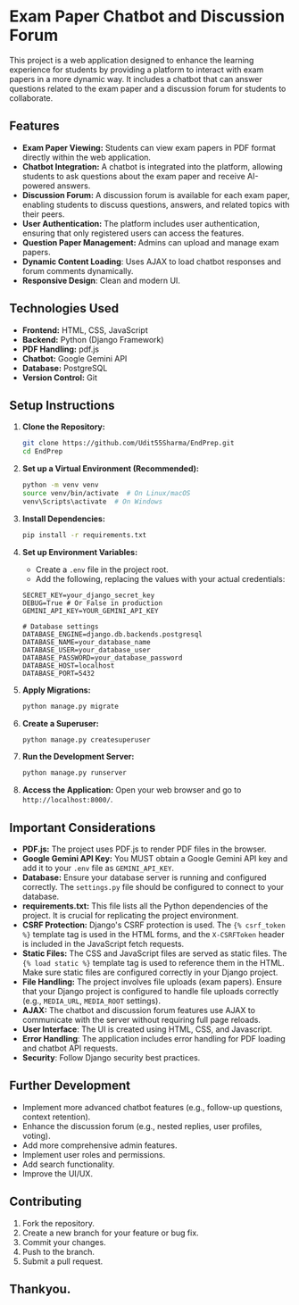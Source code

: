 # Exam Paper Chatbot and Discussion Forum

This project is a web application designed to enhance the learning experience for students by providing a platform to interact with exam papers in a more dynamic way. It includes a chatbot that can answer questions related to the exam paper and a discussion forum for students to collaborate.

## Features

* **Exam Paper Viewing:** Students can view exam papers in PDF format directly within the web application.
* **Chatbot Integration:** A chatbot is integrated into the platform, allowing students to ask questions about the exam paper and receive AI-powered answers.
* **Discussion Forum:** A discussion forum is available for each exam paper, enabling students to discuss questions, answers, and related topics with their peers.
* **User Authentication:** The platform includes user authentication, ensuring that only registered users can access the features.
* **Question Paper Management:** Admins can upload and manage exam papers.
* **Dynamic Content Loading**: Uses AJAX to load chatbot responses and forum comments dynamically.
* **Responsive Design**: Clean and modern UI.

## Technologies Used

* **Frontend:** HTML, CSS, JavaScript
* **Backend:** Python (Django Framework)
* **PDF Handling:** pdf.js
* **Chatbot:** Google Gemini API
* **Database:** PostgreSQL
* **Version Control:** Git

## Setup Instructions

1.  **Clone the Repository:**

    ```bash
    git clone https://github.com/Udit55Sharma/EndPrep.git
    cd EndPrep
    ```

2.  **Set up a Virtual Environment (Recommended):**

    ```bash
    python -m venv venv
    source venv/bin/activate  # On Linux/macOS
    venv\Scripts\activate  # On Windows
    ```

3.  **Install Dependencies:**

    ```bash
    pip install -r requirements.txt
    ```

4.  **Set up Environment Variables:**
    * Create a `.env` file in the project root.
    * Add the following, replacing the values with your actual credentials:
    ```
    SECRET_KEY=your_django_secret_key
    DEBUG=True # Or False in production
    GEMINI_API_KEY=YOUR_GEMINI_API_KEY
    
    # Database settings
    DATABASE_ENGINE=django.db.backends.postgresql
    DATABASE_NAME=your_database_name
    DATABASE_USER=your_database_user
    DATABASE_PASSWORD=your_database_password
    DATABASE_HOST=localhost
    DATABASE_PORT=5432
    ```
    
5.  **Apply Migrations:**

    ```bash
    python manage.py migrate
    ```

6.  **Create a Superuser:**

    ```bash
    python manage.py createsuperuser
    ```

7.  **Run the Development Server:**

    ```bash
    python manage.py runserver
    ```

8.  **Access the Application:**
    Open your web browser and go to `http://localhost:8000/`.

##   Important Considerations

* **PDF.js:** The project uses PDF.js to render PDF files in the browser.
* **Google Gemini API Key:** You MUST obtain a Google Gemini API key and add it to your `.env` file as `GEMINI_API_KEY`.
* **Database:** Ensure your database server is running and configured correctly. The  `settings.py`  file should be configured to connect to your database.
* **requirements.txt:** This file lists all the Python dependencies of the project.  It is crucial for replicating the project environment.
* **CSRF Protection:** Django's CSRF protection is used.  The  `{% csrf_token %}`  template tag is used in the HTML forms, and the  `X-CSRFToken`  header is included in the JavaScript fetch requests.
* **Static Files:** The CSS and JavaScript files are served as static files.  The `{% load static %}` template tag is used to reference them in the HTML.  Make sure static files are configured correctly in your Django project.
* **File Handling:** The project involves file uploads (exam papers).  Ensure that your Django project is configured to handle file uploads correctly (e.g., `MEDIA_URL`, `MEDIA_ROOT` settings).
* **AJAX:** The chatbot and discussion forum features use AJAX to communicate with the server without requiring full page reloads.
* **User Interface**: The UI is created using HTML, CSS, and Javascript.
* **Error Handling**:  The application includes error handling for PDF loading and chatbot API requests.
*	**Security**:  Follow Django security best practices.

##  Further Development

* Implement more advanced chatbot features (e.g., follow-up questions, context retention).
* Enhance the discussion forum (e.g., nested replies, user profiles, voting).
* Add more comprehensive admin features.
* Implement user roles and permissions.
* Add search functionality.
* Improve the UI/UX.

##  Contributing

1.  Fork the repository.
2.  Create a new branch for your feature or bug fix.
3.  Commit your changes.
4.  Push to the branch.
5.  Submit a pull request.

## Thankyou.
